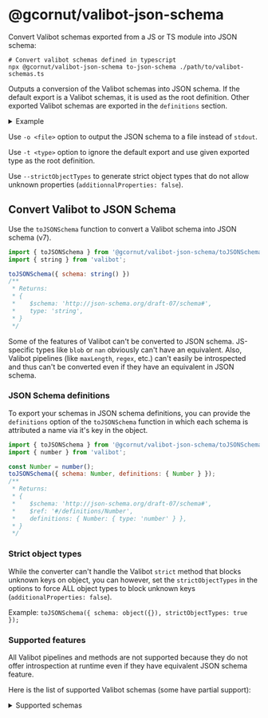# @gcornut/valibot-json-schema

Convert Valibot schemas exported from a JS or TS module into JSON schema:

```shell
# Convert valibot schemas defined in typescript
npx @gcornut/valibot-json-schema to-json-schema ./path/to/valibot-schemas.ts
```

Outputs a conversion of the Valibot schemas into JSON schema. If the default export is a Valibot schemas, it is used as
the root definition. Other exported Valibot schemas are exported in the <code>definitions</code> section.

<details><summary>Example</summary>

_File `./path/to/valibot-schemas.ts`_:

```js
import * as v from 'valibot';

export const AString = v.string();
const AnObject = v.object({ aString: AString });
export default AnObject;
```

_Previous command outputs_:

```json
{
  "$schema": "http://json-schema.org/draft-07/schema#",
  "definitions": {
    "AString": {
      "type": "string"
    }
  },
  "properties": {
    "aString": {
      "$ref": "#/definitions/AString"
    }
  },
  "required": [
    "aString"
  ],
  "type": "object"
}
```

`AnObject` is the default export in the source module, so it is converted as the root definition. `AString` is exported
separately , so it is exported to the `definitions` section.

</details>

Use `-o <file>` option to output the JSON schema to a file instead of `stdout`.

Use `-t <type>` option to ignore the default export and use given exported type as the root definition.

Use `--strictObjectTypes` to generate strict object types that do not allow unknown
properties (`additionnalProperties: false`).

## Convert Valibot to JSON Schema

Use the `toJSONSchema` function to convert a Valibot schema into JSON schema (v7).

```js
import { toJSONSchema } from '@gcornut/valibot-json-schema/toJSONSchema';
import { string } from 'valibot';

toJSONSchema({ schema: string() })
/**
 * Returns:
 * {
 *    $schema: 'http://json-schema.org/draft-07/schema#',
 *    type: 'string',
 * }
 */
```

Some of the features of Valibot can't be converted to JSON schema. JS-specific types like `blob` or `nan` obviously
can't have an equivalent.
Also, Valibot pipelines (like `maxLength`, `regex`, etc.) can't easily be introspected and thus can't be converted even
if they have an equivalent in JSON schema.

### JSON Schema definitions

To export your schemas in JSON schema definitions, you can provide the `definitions` option of the `toJSONSchema`
function in which each schema is attributed a name via it's key in the object.

```js
import { toJSONSchema } from '@gcornut/valibot-json-schema/toJSONSchema';
import { number } from 'valibot';

const Number = number();
toJSONSchema({ schema: Number, definitions: { Number } });
/**
 * Returns:
 * {
 *    $schema: 'http://json-schema.org/draft-07/schema#',
 *    $ref: '#/definitions/Number',
 *    definitions: { Number: { type: 'number' } },
 * }
 */
```

### Strict object types

While the converter can't handle the Valibot `strict` method that blocks unknown keys on object, you can however, set
the `strictObjectTypes` in the options to force ALL object types to block unknown keys (`additionalProperties: false`).

Example: `toJSONSchema({ schema: object({}), strictObjectTypes: true });`

### Supported features

All Valibot pipelines and methods are not supported because they do not offer introspection at runtime even if they have
equivalent JSON schema feature.

Here is the list of supported Valibot schemas (some have partial support):

<details>
<summary>Supported schemas</summary>

|                | status                                                                                        |
|----------------|-----------------------------------------------------------------------------------------------|
| `any`          | supported                                                                                     |
| `null`         | supported                                                                                     |
| `literal`      | partial: only JSON literal are supported                                                      |
| `number`       | supported                                                                                     |
| `string`       | supported                                                                                     |
| `boolean`      | supported                                                                                     |
| `nullable`     | supported                                                                                     |
| `optional`     | partial: only inside `object` schemas                                                         |
| `enum`         | supported                                                                                     |
| `union`        | supported                                                                                     |
| `intersection` | supported                                                                                     |
| `array`        | supported                                                                                     |
| `tuple`        | supported                                                                                     |
| `object`       | supported                                                                                     |
| `record`       | partial: only string key are allowed, applicable to plain object only, not arrays             |
| `recursive`    | partial: only if the schema inside [is referenced in `definitions`](#json-schema-definitions) |

</details>
